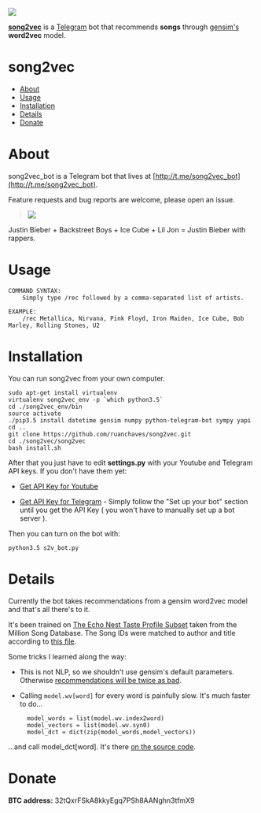 ![](https://i.imgur.com/BXKlnX2.png)

 **[song2vec](http://t.me/song2vec_bot)** is a [Telegram](https://telegram.org/) bot that recommends **songs** through [gensim's](https://radimrehurek.com/gensim/models/word2vec.html) **word2vec** model.
 
song2vec
=================

   * [About](#about)
   * [Usage](#usage)
   * [Installation](#installation)
   * [Details](#details)
   * [Donate](#donate)


# About
[](#about)

song2vec_bot is a Telegram bot that lives at [http://t.me/song2vec_bot](http://t.me/song2vec_bot).

Feature requests and bug reports are welcome, please open an issue.

 > ![](https://i.imgur.com/VJbm80p.jpg)
 
 
 Justin Bieber + Backstreet Boys + Ice Cube + Lil Jon = Justin Bieber with rappers.
 
# Usage 
[](#usage)

	COMMAND SYNTAX:
		Simply type /rec followed by a comma-separated list of artists.
	
	EXAMPLE:
		/rec Metallica, Nirvana, Pink Floyd, Iron Maiden, Ice Cube, Bob Marley, Rolling Stones, U2

# Installation
[](#installation)

You can run song2vec from your own computer.
	
	sudo apt-get install virtualenv
	virtualenv song2vec_env -p `which python3.5`
	cd ./song2vec_env/bin
	source activate
	./pip3.5 install datetime gensim numpy python-telegram-bot sympy yapi
	cd ..
	git clone https://github.com/ruanchaves/song2vec.git
	cd ./song2vec/song2vec
	bash install.sh
	
After that you just have to edit **settings.py** with your Youtube and Telegram API keys. If you don't have them yet:

* [Get API Key for Youtube](https://www.slickremix.com/docs/get-api-key-for-youtube/)

* [Get API Key for Telegram](https://www.sohamkamani.com/blog/2016/09/21/making-a-telegram-bot/) - Simply follow the "Set up your bot" section until you get the API Key ( you won't have to manually set up a bot server ).

Then you can turn on the bot with:

	python3.5 s2v_bot.py
	
# Details
[](#details)

Currently the bot takes recommendations from a gensim word2vec model and that's all there's to it.

It's been trained on [The Echo Nest Taste Profile Subset](https://labrosa.ee.columbia.edu/millionsong/tasteprofile) taken from the Million Song Database. The Song IDs were matched to author and title according to [this file](https://labrosa.ee.columbia.edu/millionsong/sites/default/files/AdditionalFiles/unique_tracks.txt).

Some tricks I learned along the way:

* This is not NLP, so we shouldn't use gensim's default parameters. Otherwise [recommendations will be twice as bad](https://arxiv.org/pdf/1804.04212.pdf).

* Calling `model.wv[word]` for every word is painfully slow. It's much faster to do...

		model_words = list(model.wv.index2word)
		model_vectors = list(model.wv.syn0)
		model_dct = dict(zip(model_words,model_vectors))
	
...and call model_dct[word]. It's there [on the source code](https://github.com/RaRe-Technologies/gensim/blob/3b9bb59dac0d55a1cd6ca8f984cead38b9cb0860/gensim/models/word2vec.py#L441).

# Donate
[](#donate)

**BTC address:** 32tQxrFSkA8kkyEgq7PSh8AANghn3tfmX9
